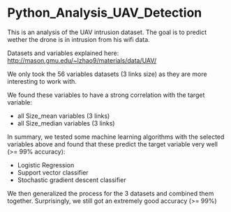 # Python_Analysis_UAV_Detection

This is an analysis of the UAV intrusion dataset. The goal is to predict wether the drone is in intrusion from his wifi data.

Datasets and variables explained here:  http://mason.gmu.edu/~lzhao9/materials/data/UAV/

We only took the 56 variables datasets (3 links size) as they are more interesting to work with.

We found these variables to have a strong correlation with the target variable:
- all Size_mean variables (3 links)
- all Size_median variables (3 links)


In summary, we tested some machine learning algorithms with the selected variables above and found that these predict the target variable very well (>= 99% accuracy):
- Logistic Regression
- Support vector classifier
- Stochastic gradient descent classifier


We then generalized the process for the 3 datasets and combined them together. Surprisingly, we still got an extremely good accuracy (>= 99%)


